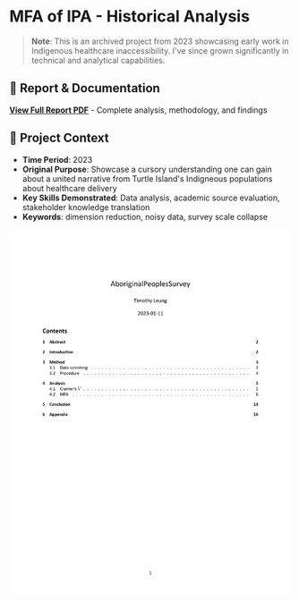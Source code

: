# **MFA of IPA** - Historical Analysis

> **Note**: This is an archived project from 2023 showcasing early work in Indigenous healthcare inaccessibility. 
> I've since grown significantly in technical and analytical capabilities.

## 📄 Report & Documentation

**[View Full Report PDF](https://github.com/panpen-tim/Multi-factor-analysis-of-Indigenous-Peoples-Survey/raw/main/20230112APS.pdf)** - Complete analysis, methodology, and findings

## 🎯 Project Context

- **Time Period**: 2023 
- **Original Purpose**: Showcase a cursory understanding one can gain about a united narrative from Turtle Island's Indigneous populations about healthcare delivery
- **Key Skills Demonstrated**: Data analysis, academic source evaluation, stakeholder knowledge translation
- **Keywords**: dimension reduction, noisy data, survey scale collapse

![images/page_1.jpg](https://github.com/panpen-tim/Multi-factor-analysis-of-Indigenous-Peoples-Survey/blob/main/pdf-to-jpg/20230112APS_page-0001.jpg)

